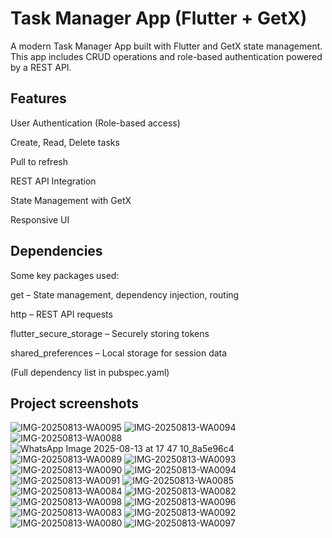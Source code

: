 # Task Manager App (Flutter + GetX)

A modern Task Manager App built with Flutter and GetX state management. This app includes CRUD operations and role-based authentication powered by a REST API.

## Features
User Authentication (Role-based access)

Create, Read, Delete tasks

Pull to refresh

REST API Integration

State Management with GetX

Responsive UI

## Dependencies
Some key packages used:

get – State management, dependency injection, routing

http – REST API requests

flutter_secure_storage – Securely storing tokens

shared_preferences – Local storage for session data

(Full dependency list in pubspec.yaml)

## Project screenshots
![IMG-20250813-WA0095](https://github.com/user-attachments/assets/2ba252c7-3b49-468d-a1c5-c8eed9fcbe2e)
![IMG-20250813-WA0094](https://github.com/user-attachments/assets/70d366a3-17c6-4e7d-a26e-142802c83a73)
![IMG-20250813-WA0088](https://github.com/user-attachments/assets/f8c67589-f37f-4a64-bd90-068aa738c92f)
![WhatsApp Image 2025-08-13 at 17 47 10_8a5e96c4](https://github.com/user-attachments/assets/443ed36f-04a2-45e7-a4c1-fd45753fae5f)
![IMG-20250813-WA0089](https://github.com/user-attachments/assets/acdfb57c-01d5-4a91-98d8-7ddcb6419e1d)
![IMG-20250813-WA0093](https://github.com/user-attachments/assets/28319d31-96ff-41b1-a97a-86336657f649)
![IMG-20250813-WA0090](https://github.com/user-attachments/assets/2c371412-7ddd-4c6d-a2c4-03c8f9a5a83c)
![IMG-20250813-WA0094](https://github.com/user-attachments/assets/b398b11b-4938-41d2-a272-9a02154edd7b)
![IMG-20250813-WA0091](https://github.com/user-attachments/assets/688b8399-b49e-43ff-bb64-2b2628557c51)
![IMG-20250813-WA0085](https://github.com/user-attachments/assets/5c6fb234-c89b-4e75-a435-b5db5d98a36b)
![IMG-20250813-WA0084](https://github.com/user-attachments/assets/134fc4ea-4a21-466d-8d5c-5b701cccd6da)
![IMG-20250813-WA0082](https://github.com/user-attachments/assets/5a95dadd-2061-4145-ba53-df04912c5a2b)
![IMG-20250813-WA0098](https://github.com/user-attachments/assets/dc2bdd39-8882-4966-804f-e43a9895211e)
![IMG-20250813-WA0096](https://github.com/user-attachments/assets/f3f11760-f11f-47af-af69-1f80c0a31c72)
![IMG-20250813-WA0083](https://github.com/user-attachments/assets/65091fbe-079b-4e38-857e-5c236332a78c)
![IMG-20250813-WA0092](https://github.com/user-attachments/assets/89ad4fbb-d563-4aad-bfe0-5e4ab80ce951)
![IMG-20250813-WA0080](https://github.com/user-attachments/assets/4fc5de09-0589-47ef-ad4f-ee40a6e8d900)
![IMG-20250813-WA0097](https://github.com/user-attachments/assets/75e6a61c-0372-46fb-a3a4-fe0d5e209dff)


